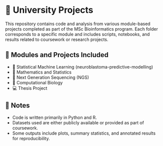 # 🧬 University Projects

This repository contains code and analysis from various module-based projects completed as part of the MSc Bioinformatics program. Each folder corresponds to a specific module and includes scripts, notebooks, and results related to coursework or research projects.

## 📁 Modules and Projects Included
- 🤖 Statistical Machine Learning (neuroblastoma-predictive-modelling)
- 📐 Mathematics and Statistics
- 🧬 Next Generation Sequencing (NGS)
- 🧫 Computational Biology
- 💻 Thesis Project

## 📝 Notes
- Code is written primarily in Python and R.
- Datasets used are either publicly available or provided as part of coursework.
- Some outputs include plots, summary statistics, and annotated results for reproducibility.
